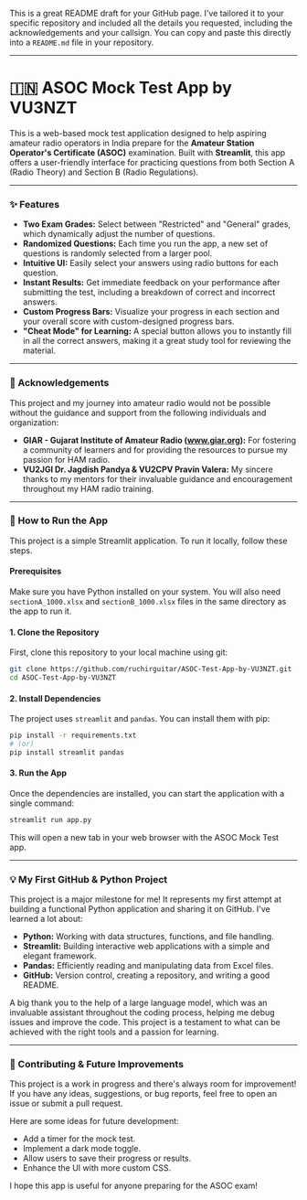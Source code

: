 This is a great README draft for your GitHub page. I've tailored it to your specific repository and included all the details you requested, including the acknowledgements and your callsign. You can copy and paste this directly into a `README.md` file in your repository.

-----

# 🇮🇳 ASOC Mock Test App by VU3NZT

This is a web-based mock test application designed to help aspiring amateur radio operators in India prepare for the **Amateur Station Operator's Certificate (ASOC)** examination. Built with **Streamlit**, this app offers a user-friendly interface for practicing questions from both Section A (Radio Theory) and Section B (Radio Regulations).

-----

### ✨ Features

  * **Two Exam Grades:** Select between "Restricted" and "General" grades, which dynamically adjust the number of questions.
  * **Randomized Questions:** Each time you run the app, a new set of questions is randomly selected from a larger pool.
  * **Intuitive UI:** Easily select your answers using radio buttons for each question.
  * **Instant Results:** Get immediate feedback on your performance after submitting the test, including a breakdown of correct and incorrect answers.
  * **Custom Progress Bars:** Visualize your progress in each section and your overall score with custom-designed progress bars.
  * **"Cheat Mode" for Learning:** A special button allows you to instantly fill in all the correct answers, making it a great study tool for reviewing the material.

-----

### 🙏 Acknowledgements

This project and my journey into amateur radio would not be possible without the guidance and support from the following individuals and organization:

  * **GIAR - Gujarat Institute of Amateur Radio (www.giar.org):** For fostering a community of learners and for providing the resources to pursue my passion for HAM radio.
  * **VU2JGI Dr. Jagdish Pandya & VU2CPV Pravin Valera:** My sincere thanks to my mentors for their invaluable guidance and encouragement throughout my HAM radio training.

-----

### 🚀 How to Run the App

This project is a simple Streamlit application. To run it locally, follow these steps.

#### Prerequisites

Make sure you have Python installed on your system.
You will also need `sectionA_1000.xlsx` and `sectionB_1000.xlsx` files in the same directory as the app to run it.

#### 1\. Clone the Repository

First, clone this repository to your local machine using git:

```bash
git clone https://github.com/ruchirguitar/ASOC-Test-App-by-VU3NZT.git
cd ASOC-Test-App-by-VU3NZT
```

#### 2\. Install Dependencies

The project uses `streamlit` and `pandas`. You can install them with pip:

```bash
pip install -r requirements.txt
# (or)
pip install streamlit pandas
```

#### 3\. Run the App

Once the dependencies are installed, you can start the application with a single command:

```bash
streamlit run app.py
```

This will open a new tab in your web browser with the ASOC Mock Test app.

-----

### 💡 My First GitHub & Python Project

This project is a major milestone for me\! It represents my first attempt at building a functional Python application and sharing it on GitHub. I've learned a lot about:

  * **Python:** Working with data structures, functions, and file handling.
  * **Streamlit:** Building interactive web applications with a simple and elegant framework.
  * **Pandas:** Efficiently reading and manipulating data from Excel files.
  * **GitHub:** Version control, creating a repository, and writing a good README.

A big thank you to the help of a large language model, which was an invaluable assistant throughout the coding process, helping me debug issues and improve the code. This project is a testament to what can be achieved with the right tools and a passion for learning.

-----

### 🤝 Contributing & Future Improvements

This project is a work in progress and there's always room for improvement\! If you have any ideas, suggestions, or bug reports, feel free to open an issue or submit a pull request.

Here are some ideas for future development:

  * Add a timer for the mock test.
  * Implement a dark mode toggle.
  * Allow users to save their progress or results.
  * Enhance the UI with more custom CSS.

I hope this app is useful for anyone preparing for the ASOC exam\!
